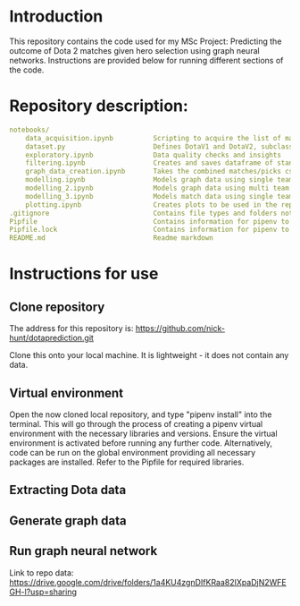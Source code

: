 # Introduction
This repository contains the code used for my MSc Project: Predicting the outcome of Dota 2 matches given hero selection using graph neural networks.
Instructions are provided below for running different sections of the code.

# Repository description:
```yaml
notebooks/
    data_acquisition.ipynb          Scripting to acquire the list of matches and respective match picks, and combining them
    dataset.py                      Defines DotaV1 and DotaV2, subclasses of the Spektral Dataset class, including initialisation methods
    exploratory.ipynb               Data quality checks and insights
    filtering.ipynb                 Creates and saves dataframe of standard filter, mmr group filters and duration group filters
    graph_data_creation.ipynb       Takes the combined matches/picks csv and generates DotaV1 and DotaV2 datasets, and scales features
    modelling.ipynb                 Models graph data using single team perspective
    modelling_2.ipynb               Models graph data using multi team perspective
    modelling_3.ipynb               Models match data using single team perspective and logistic regression
    plotting.ipynb                  Creates plots to be used in the report
.gitignore                          Contains file types and folders not to be tracked with Git
Pipfile                             Contains information for pipenv to create and maintain Python virtual environment
Pipfile.lock                        Contains information for pipenv to create and maintain Python virtual environment
README.md                           Readme markdown
```
# Instructions for use
## Clone repository
The address for this repository is:
https://github.com/nick-hunt/dotaprediction.git

Clone this onto your local machine. It is lightweight - it does not contain any data.
## Virtual environment
Open the now cloned local repository, and type "pipenv install" into the terminal. This will go through the process of creating a pipenv virtual environment with the necessary libraries and versions.
Ensure the virtual environment is activated before running any further code.
Alternatively, code can be run on the global environment providing all necessary packages are installed. Refer to the Pipfile for required libraries.
## Extracting Dota data

## Generate graph data

## Run graph neural network

Link to repo data:
https://drive.google.com/drive/folders/1a4KU4zgnDIfKRaa82IXpaDjN2WFEGH-l?usp=sharing
